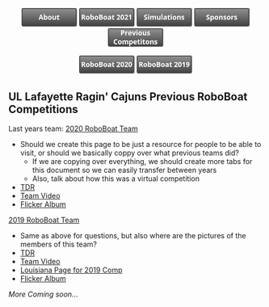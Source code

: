 
<p><center>
  <a href="https://crawlab.github.io/RoboBoat-2021/About"><img src="images/Buttons/About.png" title="About" width="110px" /></a>
  <a href="https://crawlab.github.io/RoboBoat-2021/"><img src="images/Buttons/RoboBoat 2021.png" title="RoboBoat 2021" width="110px" /></a>
  <a href="https://crawlab.github.io/RoboBoat-2021/Simulation"><img src="images/Buttons/Simulations.png" title="Simulations" width="110px" /></a>
  <a href="https://crawlab.github.io/RoboBoat-2021/Sponsors"><img src="images/Buttons/Sponsors.png" title="Sponsorships" width="110px" /></a>
  <a href="https://crawlab.github.io/RoboBoat-2021/Previous%20Competitions"><img src="images/Buttons/Previous Competitions.png" title="About" width="110px" /></a>
</center>
</p>

<center>
  <a href="https://crawlab.github.io/RoboBoat-2021/2020"><img src="images/Buttons/2020.png" title="2019" width="110px" /></a>
  <a href="https://crawlab.github.io/RoboBoat-2021/2019"><img src="images/Buttons/2019.png" title="2020" width="110px" /></a>

</center>

## UL Lafayette Ragin' Cajuns Previous RoboBoat Competitions


Last years team:
  [2020 RoboBoat Team](https://crawlab.github.io/RoboBoat-2020/)
  - Should we create this page to be just a resource for people to be able to visit, or should we basically coppy over what previous teams did?
    - If we are copying over everything, we should create more tabs for this document so we can easily transfer between years
    - Also, talk about how this was a virtual competition
  - [TDR](https://crawlab.github.io/RoboBoat-2020/RoboBoat2020_TDR.pdf)
  - [Team Video](https://www.youtube.com/watch?v=4ydxaT9xY8g&list=PLKxxEmtsYTkSW_woiazta4Rid7sNQkOxj&index=6)
  - [Flicker Album](https://www.flickr.com/photos/crawlab/sets/72157709882895992/)

  [2019 RoboBoat Team](https://userweb.ucs.louisiana.edu/~jev9637/research/RoboBoat_2019.html)  
  - Same as above for questions, but also where are the pictures of the members of this team?
  - [TDR](https://crawlab.github.io/RoboBoat-2020/ULL_RB19_TDR.pdf)
  - [Team Video](https://www.youtube.com/watch?v=DXaP6OPKAoY)
  - [Louisiana Page for 2019 Comp](https://mechanical.louisiana.edu/news-events/news/20190627/university-team-earns-manufacturing-award-international-roboboat)
  - [Flicker Album](https://www.flickr.com/photos/crawlab/sets/72157707215763765/)

*More Coming soon...*